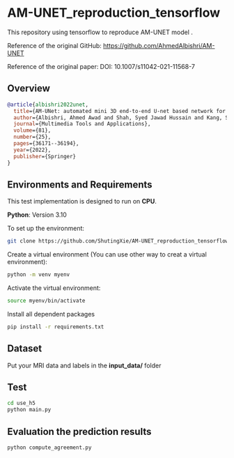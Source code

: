 # AM-UNET_reproduction_tensorflow
This repository using tensorflow to reproduce AM-UNET model . 

Reference of the original GitHub: https://github.com/AhmedAlbishri/AM-UNET

Reference of the original paper: DOI: 10.1007/s11042-021-11568-7


## Overview
```bibtex
@article{albishri2022unet,
  title={AM-UNet: automated mini 3D end-to-end U-net based network for brain claustrum segmentation},
  author={Albishri, Ahmed Awad and Shah, Syed Jawad Hussain and Kang, Seung Suk and Lee, Yugyung},
  journal={Multimedia Tools and Applications},
  volume={81},
  number={25},
  pages={36171--36194},
  year={2022},
  publisher={Springer}
}
```


## Environments and Requirements

This test implementation is designed to run on **CPU**.

**Python**: Version 3.10

To set up the environment:
```bash
git clone https://github.com/ShutingXie/AM-UNET_reproduction_tensorflow.git
```

Create a virtual environment (You can use other way to creat a virtual environment):
```bash
python -m venv myenv
```

Activate the virtual environment:
```bash
source myenv/bin/activate
```

Install all dependent packages
```bash
pip install -r requirements.txt
```


## Dataset
Put your MRI data and labels in the **input_data/** folder


## Test
```bash
cd use_h5
python main.py
```

## Evaluation the prediction results
```bash
python compute_agreement.py
```





   
